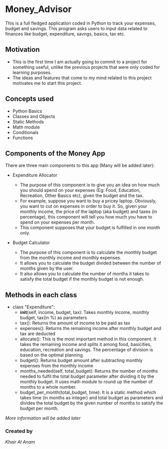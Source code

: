 # Money_Advisor

This is a full fledged application coded in Python to track your expenses, budget and savings. This program asks users to input data related to finances like budget, expenditure, savngs, basics, tax etc.

## Motivation
* This is the first time I am actually going to commit to a project for something useful, unlike the previous projects that were only coded for learning purposes.
* The ideas and features that come to my mind related to this project motivates me to start this project.

## Concepts used
* Python Basics
* Classes and Objects
* Static Methods
* Math module
* Conditionals
* Functions

## Components of the Money App
There are three main components to this app (Many will be added later):

* Expenditure Allocator
  * The purpose of this component is to give you an idea on how much you should spend on your expenses (Eg: Food, Education, Recreation, Other Basics etc), given the budget and the tax.
  * For example, suppose you want to buy a pricey laptop. Obviously, you want to cut on expenses in order to buy it. So, given your monthly income, the price of the laptop (aka budget) and taxes (in percentage), this component will tell you how much you have to spend on your expenses per month.
  * This component supposes that your budget is fulfilled in one month only.

* Budget Calculator
  * The purpose of this component is to calculate the monthly budget from the monthly income and monthly expenses.
  * It allows you to calculate the budget divided between the number of months given by the user.
  * It also allows you to calculate the number of months it takes to satisfy the total budget if the monthly budget is not enough.

## Methods in each class
* class "Expenditure":
  * __init__(self, income, budget, tax): Takes monthly income, monthly budget, tax(in %) as parameters
  * tax(): Returns the amount of income to be paid as tax
  * expenses(): Returns the remaining income after monthly budget and tax are deducted
  * allocate(): This is the most important method in this component. It takes the remaining income and splits it among food, basicities, education, recreation and savings. The percentage of division is based on the optimal planning.
  * budget(): Returns budget amount after subtracting monthly expenses from the monthly income
  * months_needed(self, total_budget): Returns the number of months needed to fulfil the total budget parameter after dividing it by the monthly budget. It uses math module to round up the number of months to a whole number.
  * budget_per_month(total_budget, time): It is a static method which takes time (in months as integer) and total budget as parameters and divides the total budget by the given number of months to satisfy the budget per month.

*More information will be added later*





### Created by
*Khair Al Anam*
